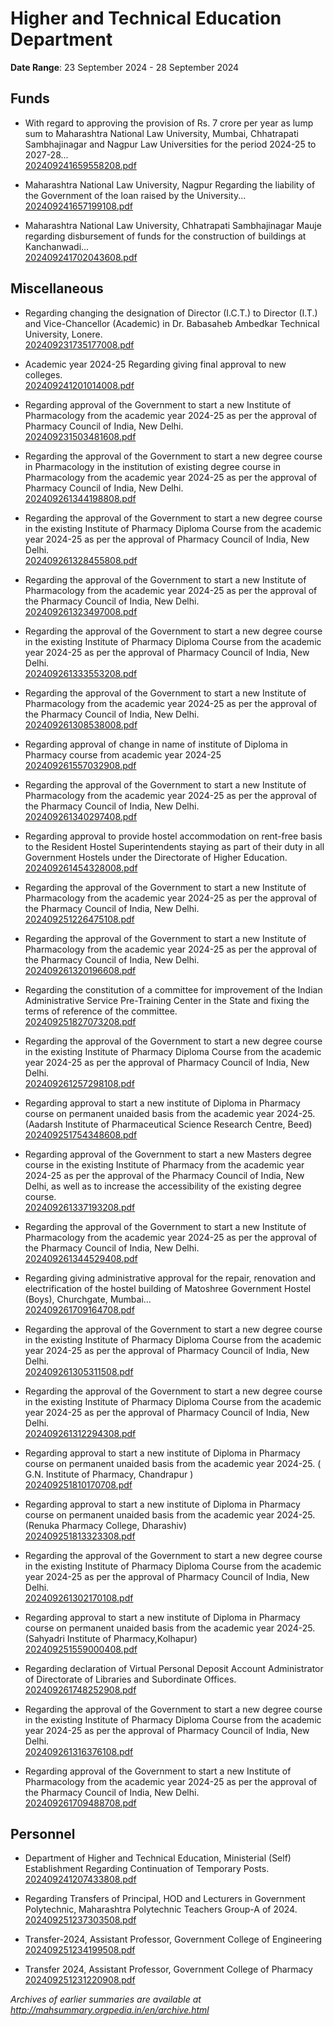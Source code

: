 # Higher and Technical Education Department

**Date Range**: 23 September 2024 - 28 September 2024


## Funds
- With regard to approving the provision of Rs. 7 crore per year as lump sum to Maharashtra National Law University, Mumbai, Chhatrapati Sambhajinagar and Nagpur Law Universities for the period 2024-25 to 2027-28...\
  [202409241659558208.pdf](https://gr.maharashtra.gov.in/Site/Upload/Government%20Resolutions/English/202409241659558208....pdf)

- Maharashtra National Law University, Nagpur Regarding the liability of the Government of the loan raised by the University...\
  [202409241657199108.pdf](https://gr.maharashtra.gov.in/Site/Upload/Government%20Resolutions/English/202409241657199108.....pdf)

- Maharashtra National Law University, Chhatrapati Sambhajinagar Mauje regarding disbursement of funds for the construction of buildings at Kanchanwadi...\
  [202409241702043608.pdf](https://gr.maharashtra.gov.in/Site/Upload/Government%20Resolutions/English/202409241702043608.....pdf)

## Miscellaneous
- Regarding changing the designation of Director (I.C.T.) to Director (I.T.) and Vice-Chancellor (Academic) in Dr.  Babasaheb Ambedkar Technical University, Lonere.\
  [202409231735177008.pdf](https://gr.maharashtra.gov.in/Site/Upload/Government%20Resolutions/English/202409231735177008.pdf)

- Academic year 2024-25 Regarding giving final approval to new colleges.\
  [202409241201014008.pdf](https://gr.maharashtra.gov.in/Site/Upload/Government%20Resolutions/English/202409241201014008.pdf)

- Regarding approval of the Government to start a new Institute of Pharmacology from the academic year 2024-25 as per the approval of Pharmacy Council of India, New Delhi.\
  [202409231503481608.pdf](https://gr.maharashtra.gov.in/Site/Upload/Government%20Resolutions/English/202409231503481608.pdf)

- Regarding the approval of the Government to start a new degree course in Pharmacology in the institution of existing degree course in Pharmacology from the academic year 2024-25 as per the approval of Pharmacy Council of India, New Delhi.\
  [202409261344198808.pdf](https://gr.maharashtra.gov.in/Site/Upload/Government%20Resolutions/English/202409261344198808.pdf)

- Regarding the approval of the Government to start a new degree course in the existing Institute of Pharmacy Diploma Course from the academic year 2024-25 as per the approval of Pharmacy Council of India, New Delhi.\
  [202409261328455808.pdf](https://gr.maharashtra.gov.in/Site/Upload/Government%20Resolutions/English/202409261328455808.pdf)

- Regarding the approval of the Government to start a new Institute of Pharmacology from the academic year 2024-25 as per the approval of the Pharmacy Council of India, New Delhi.\
  [202409261323497008.pdf](https://gr.maharashtra.gov.in/Site/Upload/Government%20Resolutions/English/202409261323497008.pdf)

- Regarding the approval of the Government to start a new degree course in the existing Institute of Pharmacy Diploma Course from the academic year 2024-25 as per the approval of Pharmacy Council of India, New Delhi.\
  [202409261333553208.pdf](https://gr.maharashtra.gov.in/Site/Upload/Government%20Resolutions/English/202409261333553208.pdf)

- Regarding the approval of the Government to start a new Institute of Pharmacology from the academic year 2024-25 as per the approval of the Pharmacy Council of India, New Delhi.\
  [202409261308538008.pdf](https://gr.maharashtra.gov.in/Site/Upload/Government%20Resolutions/English/202409261308538008.pdf)

- Regarding approval of change in name of institute of Diploma in Pharmacy course from academic year 2024-25\
  [202409261557032908.pdf](https://gr.maharashtra.gov.in/Site/Upload/Government%20Resolutions/English/202409261557032908.pdf)

- Regarding the approval of the Government to start a new Institute of Pharmacology from the academic year 2024-25 as per the approval of the Pharmacy Council of India, New Delhi.\
  [202409261340297408.pdf](https://gr.maharashtra.gov.in/Site/Upload/Government%20Resolutions/English/202409261340297408.pdf)

- Regarding approval to provide hostel accommodation on rent-free basis to the Resident Hostel Superintendents staying as part of their duty in all Government Hostels under the Directorate of Higher Education.\
  [202409261454328008.pdf](https://gr.maharashtra.gov.in/Site/Upload/Government%20Resolutions/English/202409261454328008.pdf)

- Regarding the approval of the Government to start a new Institute of Pharmacology from the academic year 2024-25 as per the approval of the Pharmacy Council of India, New Delhi.\
  [202409251226475108.pdf](https://gr.maharashtra.gov.in/Site/Upload/Government%20Resolutions/English/202409251226475108.pdf)

- Regarding the approval of the Government to start a new Institute of Pharmacology from the academic year 2024-25 as per the approval of the Pharmacy Council of India, New Delhi.\
  [202409261320196608.pdf](https://gr.maharashtra.gov.in/Site/Upload/Government%20Resolutions/English/202409261320196608.pdf)

- Regarding the constitution of a committee for improvement of the Indian Administrative Service Pre-Training Center in the State and fixing the terms of reference of the committee.\
  [202409251827073208.pdf](https://gr.maharashtra.gov.in/Site/Upload/Government%20Resolutions/English/202409251827073208....pdf)

- Regarding the approval of the Government to start a new degree course in the existing Institute of Pharmacy Diploma Course from the academic year 2024-25 as per the approval of Pharmacy Council of India, New Delhi.\
  [202409261257298108.pdf](https://gr.maharashtra.gov.in/Site/Upload/Government%20Resolutions/English/202409261257298108.pdf)

- Regarding approval to start a new institute of Diploma in Pharmacy course on permanent unaided basis from the academic year 2024-25. (Aadarsh Institute of Pharmaceutical Science  Research Centre, Beed)\
  [202409251754348608.pdf](https://gr.maharashtra.gov.in/Site/Upload/Government%20Resolutions/English/202409251754348608.pdf)

- Regarding approval of the Government to start a new Masters degree course in the existing Institute of Pharmacy from the academic year 2024-25 as per the approval of the Pharmacy Council of India, New Delhi, as well as to increase the accessibility of the existing degree course.\
  [202409261337193208.pdf](https://gr.maharashtra.gov.in/Site/Upload/Government%20Resolutions/English/202409261337193208.pdf)

- Regarding the approval of the Government to start a new Institute of Pharmacology from the academic year 2024-25 as per the approval of the Pharmacy Council of India, New Delhi.\
  [202409261344529408.pdf](https://gr.maharashtra.gov.in/Site/Upload/Government%20Resolutions/English/202409261344529408.pdf)

- Regarding giving administrative approval for the repair, renovation and electrification of the hostel building of Matoshree Government Hostel (Boys), Churchgate, Mumbai...\
  [202409261709164708.pdf](https://gr.maharashtra.gov.in/Site/Upload/Government%20Resolutions/English/202409261709164708.pdf)

- Regarding the approval of the Government to start a new degree course in the existing Institute of Pharmacy Diploma Course from the academic year 2024-25 as per the approval of Pharmacy Council of India, New Delhi.\
  [202409261305311508.pdf](https://gr.maharashtra.gov.in/Site/Upload/Government%20Resolutions/English/202409261305311508.pdf)

- Regarding the approval of the Government to start a new degree course in the existing Institute of Pharmacy Diploma Course from the academic year 2024-25 as per the approval of Pharmacy Council of India, New Delhi.\
  [202409261312294308.pdf](https://gr.maharashtra.gov.in/Site/Upload/Government%20Resolutions/English/202409261312294308...pdf)

- Regarding approval to start a new institute of Diploma in Pharmacy course on permanent unaided basis from the academic year 2024-25. ( G.N. Institute of Pharmacy, Chandrapur )\
  [202409251810170708.pdf](https://gr.maharashtra.gov.in/Site/Upload/Government%20Resolutions/English/202409251810170708.pdf)

- Regarding approval to start a new institute of Diploma in Pharmacy course on permanent unaided basis from the academic year 2024-25. (Renuka Pharmacy College, Dharashiv)\
  [202409251813323308.pdf](https://gr.maharashtra.gov.in/Site/Upload/Government%20Resolutions/English/202409251813323308.pdf)

- Regarding the approval of the Government to start a new degree course in the existing Institute of Pharmacy Diploma Course from the academic year 2024-25 as per the approval of Pharmacy Council of India, New Delhi.\
  [202409261302170108.pdf](https://gr.maharashtra.gov.in/Site/Upload/Government%20Resolutions/English/202409261302170108.pdf)

- Regarding approval to start a new institute of Diploma in Pharmacy course on permanent unaided basis from the academic year 2024-25. (Sahyadri Institute of Pharmacy,Kolhapur)\
  [202409251559000408.pdf](https://gr.maharashtra.gov.in/Site/Upload/Government%20Resolutions/English/202409251559000408.pdf)

- Regarding declaration of Virtual Personal Deposit Account Administrator of Directorate of Libraries and Subordinate Offices.\
  [202409261748252908.pdf](https://gr.maharashtra.gov.in/Site/Upload/Government%20Resolutions/English/202409261748252908.pdf)

- Regarding the approval of the Government to start a new degree course in the existing Institute of Pharmacy Diploma Course from the academic year 2024-25 as per the approval of Pharmacy Council of India, New Delhi.\
  [202409261316376108.pdf](https://gr.maharashtra.gov.in/Site/Upload/Government%20Resolutions/English/202409261316376108.pdf)

- Regarding approval of the Government to start a new Institute of Pharmacology from the academic year 2024-25 as per the approval of the Pharmacy Council of India, New Delhi.\
  [202409261709488708.pdf](https://gr.maharashtra.gov.in/Site/Upload/Government%20Resolutions/English/202409261709488708.pdf)

## Personnel
- Department of Higher and Technical Education, Ministerial (Self) Establishment Regarding Continuation of Temporary Posts.\
  [202409241207433808.pdf](https://gr.maharashtra.gov.in/Site/Upload/Government%20Resolutions/English/202409241207433808.pdf)

- Regarding Transfers of Principal, HOD and Lecturers in Government Polytechnic, Maharashtra Polytechnic Teachers Group-A of 2024.\
  [202409251237303508.pdf](https://gr.maharashtra.gov.in/Site/Upload/Government%20Resolutions/English/202409251237303508.pdf)

- Transfer-2024, Assistant Professor, Government College of Engineering\
  [202409251234199508.pdf](https://gr.maharashtra.gov.in/Site/Upload/Government%20Resolutions/English/202409251234199508.pdf)

- Transfer 2024, Assistant Professor, Government College of Pharmacy\
  [202409251231220908.pdf](https://gr.maharashtra.gov.in/Site/Upload/Government%20Resolutions/English/202409251231220908.pdf)


*Archives of earlier summaries are available at http://mahsummary.orgpedia.in/en/archive.html*